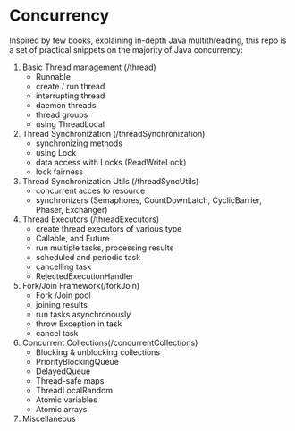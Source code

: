 # Concurrency

Inspired by few books, explaining in-depth Java multithreading, this repo is a set of practical snippets on the majority of Java concurrency:


1. Basic Thread management (/thread)
    - Runnable
    - create / run thread
    - interrupting thread
    - daemon threads
    - thread groups
    - using ThreadLocal
2. Thread Synchronization (/threadSynchronization)
   - synchronizing methods
   - using Lock
   - data access with Locks (ReadWriteLock)
   - lock fairness
3. Thread Synchronization Utils (/threadSyncUtils)
   - concurrent acces to resource
   - synchronizers (Semaphores, CountDownLatch, CyclicBarrier, Phaser, Exchanger)
4. Thread Executors (/threadExecutors)
   - create thread executors of various type 
   - Callable, and Future 
   - run multiple tasks, processing results 
   - scheduled and periodic task 
   - cancelling task
   - RejectedExecutionHandler
5. Fork/Join Framework(/forkJoin)
   - Fork /Join pool
   - joining results
   - run tasks asynchronously
   - throw Exception in task
   - cancel task
6. Concurrent Collections(/concurrentCollections)
   - Blocking & unblocking collections
   - PriorityBlockingQueue
   - DelayedQueue
   - Thread-safe maps
   - ThreadLocalRandom
   - Atomic variables
   - Atomic arrays
7. Miscellaneous